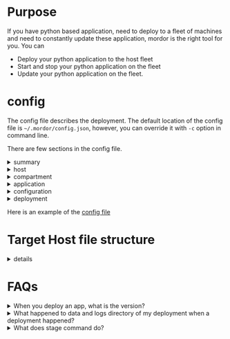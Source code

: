 # Purpose

If you have python based application, need to deploy to a fleet of machines and need to constantly update these application, mordor is the right tool for you. You can

* Deploy your python application to the host fleet
* Start and stop your python application on the fleet
* Update your python application on the fleet.

# config
The config file describes the deployment. The default location of the config file is `~/.mordor/config.json`, however, you can override it with `-c` option in command line.

There are few sections in the config file.

<details>
<summary>summary</summary>


```
{
    "hosts": [
        host1, host2, ...
    ],
    "compartments": [
        compartment1, compartment2, ...
    ],
    "applications": [
        application1, application2, ...

    ],
    "configurations": [
        configuration1, configuration2, ...
    ],
    "deployments": [
        deployment1, deployment2, ...
    ]

}
```
</details>

<details>
<summary>host</summary>

| field       | required  | description           | example    |
|-------------|-----------|-----------------------|------------|
| id          | Yes       | Unique id of the host | "myserver" |
| type        | Yes       | "ssh" or "container"t | "ssh"      |
| host        | Yes       | ssh name for the target, either the host itself or the host that the container runs in | "www.myserver.com" |
| container   | Optional  | the container name    | "test1"    |
| per_user    | Yes       | false if mordor is installed system wide or per user. | false |
| python2     | Optional  | python 2.x binary name | "python"  |
| python3     | Optional  | python 3.x binary name | "python3" |
| virtualenv  | Optional  | virtualenv binary name | "virtualenv-2" |

* If type is `"ssh"`, it means you can connect to it via ssh, the ssh target's name is specified by `host` field. Check your `~/.ssh/config` file.
* If type is `"container"`, it means the host is a container, you should be able to connect to the machine which this container lives in via ssh, the machine's target name is specified by `host` field. Check your `~/.ssh/config` file.
* If type is `"container"`, the `container` field specifies the container name.
* If per_user is `true`, then mordor is installed at `/etc/mordor`, otherwise, mordor is installed at `~/mordor` on the target, current user depend on your `~/.ssh/config`'s setting.
* The binary name for python 2 is different in different systems, it could be `python`, or could be `python2`, we make it configurable. If python 2 is not installed, you can omit this field.
* The binary name for python 3 is different in different systems, it could be `python`, or could be `python3`, we make it configurable. If python 3 is not installed, you can omit this field.
* We need to run virtualenv to create virtual environment, when python 3 is used, we will run virtualenv as a module, however, when python 2 is sued, we need to run virtualenv command, the virtualenv field tells the binary name for virtualenv. You can omit this field if python 2 is not installed. 
</details>

<details>
<summary>compartment</summary>

| field       | required  | description                  | example            |
|-------------|-----------|------------------------------|--------------------|
| id          | Yes       | Unique id of the compartment | "prod"             |
| host        | Yes       | the id of the `host` this compartment lives in | "myserver" |
</details>

<details>
<summary>application</summary>

| field           | required  | description                      | example            |
|-----------------|-----------|----------------------------------|--------------------|
| id              | Yes       | Unique id of the application     | "myserver"         |
| home_dir        | Yes       | The root of the source code of the application | "~/projects/myserver" |
| support_python2 | Optional  | Does this application support python 2? | false |
| support_python3 | Optional  | Does this application support python 3? | true |

* If your application does not support python 2, you can omit `support_python2` field
* If your application does not support python 3, you can omit `support_python3` field
</details>

<details>
<summary>configuration</summary>

| field           | required  | description                        | example              |
|-----------------|-----------|------------------------------------|----------------------|
| id              | Yes       | Unique id of the configuration     | "beta_server_config" |
| location        | Yes       | the filename for the configuration | "~/.configurations/beta_server_config.json" |
| type            | Yes       | is it a raw config file or a template ? | "raw"    |

* If type is `"raw"`, the file will be copied over to the host
* If type is `"template"`, the file is a template, the variable in the template will be replaced before copy over.
</details>

<details>
<summary>deployment</summary>

| field           | required  | description                         | example                  |
|-----------------|-----------|-------------------------------------|--------------------------|
| id              | Yes       | The Unique id of the deployment     | "beta_server_deployment" |
| application     | Yes       | The id of the application to deploy | "myserver"               |
| compartment     | Yes       | The id of the compartment for the deployment destination | "prod"   |
| use_python      | Yes       | specify which python version we are deploying, either "python2" or "python3" | "python2"   |
| configurations  | Optional  | list of mixed, see comment <1>      | ["beta_server_config"] |

* <1>: the list item could be a configuration id, such as "beta_server_config"
* <2>: the list item could be an anonymous configuration, such as below
```
{
    "location": "~/configs/beta_aws.json",
    "type": "raw"
}
```
</details>

Here is an example of the [config file](sample/config.json)

# Target Host file structure

<details>
<summary>details</summary>

```
MORDOR_ROOT
  |
  +-- applications
  |     |
  |     +-- application_id1
  |           |
  |           +-- version1
  |           |     |
  |           |     +-- src
  |           |     |
  |           |     +-- venv_p2
  |           |     |
  |           |     +-- venv_p3
  |           |
  |           +-- version2
  |                 |
  |                 +-- src
  |                 |
  |                 +-- venv_p2
  |                 |
  |                 +-- venv_p3
  |
  +-- compartments
        |
        +-- compartment_id1
              |
              +-- data
              |     |
              |     +-- deployment_id1
              |     |
              |     +-- deployment_id2
              |
              +-- logs
              |     |
              |     +-- deployment_id1
              |     |
              |     +-- deployment_id2
              |
              +-- deployments
                  |
                  +-- deployment_id1
                          |
                          +-- instances
                          |     |
                          |     +-- deployment_instance_id1
                          |     |     |
                          |     |     +-- config
                          |     |     |
                          |     |     +-- data     ==> symlink to deployment's data dir
                          |     |     |
                          |     |     +-- logs     ==> symlink to deployment's logs dir
                          |     |     |
                          |     |     +-- src      ==> symlink to application's particular version's src   dir
                          |     |     |
                          |     |     +-- venv     ==> symlink to application's particular version's   venv_p2 or venv_p3 dir
                          |     |
                          |     +-- deployment_instance_id2
                          |           |
                          |           +-- config
                          |           |
                          |           +-- data     ==> symlink to deployment's data dir
                          |           |
                          |           +-- logs     ==> symlink to deployment's logs dir
                          |           |
                          |           +-- src      ==> symlink to application's particular version's src dir
                          |           |
                          |           +-- venv     ==> symlink to application's particular version's venv_p2 or venv_p3 dir
                          |
                          +-- current              ==> symlink to the most recent instances
```
</details>



# FAQs
<details>
<summary>When you deploy an app, what is the version?</summary>

Each application should have a manifest.json file in the root of the source code directory. It looks like:
```
{
    "version": "0.0.1"
}
```

Once you make any change to your application, you need to bump the version. And then your application will be deployed to the new location without overwriting the existing running app on the host.

Note, a given version of app's code can be shared by many deployments on that host. It is also possible there are many deployments with each use different version of the same app. For example, you can have a production deployment running a stable version while the beta version running the most recent version of the code.

Do not update your code without bumping the version, in most cases, it is a bad idea, unless you are running a dev box and you are sure your deployment is the only deployment uses that code.
</details>

<details>
<summary>What happened to data and logs directory of my deployment when a deployment happened?</summary>

You log directory will not change, and the files in that directory will still be there.

You data directory will not change, and the files in that directory will still be there.

So you can expect your data will be kept cross deployments, but in general, keep state in local machine is not a good idea, you shuold consider to make your deployment stateless and applcation store state in the cloud.
</details>

<details>
<summary>What does stage command do?</summary>

Basically, it stages your code into the target deployment.
* If will copy your code to the host
* It will create a virtual environment if needed
* It will copy your configuration to the target deployment if you specify configurations.
* Every `stage` will create a deployment instance, which is a runtime environment that bundles the config, venv, src, logs and data directory. A deployment instance is very light-weight since except config directory, all otherr directory are simply symlinks.

<b>You need to manually stop your application, do the stage and start your application</b>
</details>
